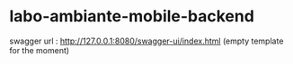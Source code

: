 # labo-ambiante-mobile-backend
swagger url : http://127.0.0.1:8080/swagger-ui/index.html (empty template for the moment)